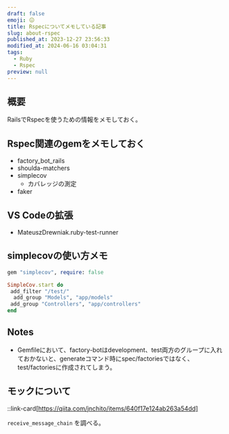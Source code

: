 ```yaml
---
draft: false
emoji: 😖
title: Rspecについてメモしている記事
slug: about-rspec
published_at: 2023-12-27 23:56:33
modified_at: 2024-06-16 03:04:31
tags:
  - Ruby
  - Rspec
preview: null
---
```


## 概要

RailsでRspecを使うための情報をメモしておく。

## Rspec関連のgemをメモしておく

- factory_bot_rails
- shoulda-matchers
- simplecov
  - カバレッジの測定
- faker

## VS Codeの拡張

- MateuszDrewniak.ruby-test-runner

## simplecovの使い方メモ

```ruby
gem "simplecov", require: false
```

```ruby
SimpleCov.start do
 add_filter "/test/"
  add_group "Models", "app/models"
 add_group "Controllers", "app/controllers"
end
```

## Notes

- Gemfileにおいて、factory-botはdevelopment、test両方のグループに入れておかないと、generateコマンド時にspec/factoriesではなく、test/factoriesに作成されてしまう。

## モックについて

::link-card[https://qiita.com/jnchito/items/640f17e124ab263a54dd]

`receive_message_chain` を調べる。
